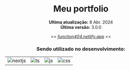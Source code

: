 <div align='center'>
    <h1>Meu portfolio</h1>
</div>

<div align='center'>
    <p><strong>Ultima atualização:</strong> 8 Abr. 2024<br><strong>Última versão:</strong> 3.0.0</p>
    <p>>> <a target='_blank' href='https://function404.netlify.app'><i>function404.netlify.app</i></a> <<</p>
</div>
<div align='center'>
    <h3>Sendo utilizado no desenvolvimento:</h3>
    <table>
        <tr>
            <td>
                <img src="https://img.shields.io/badge/nextjs-000.svg?style=for-the-badge&logo=next.js&logoColor=fff" alt="nextjs">
            </td>
            <td>
                <img src="https://img.shields.io/badge/typescript-3178C6?style=for-the-badge&logo=typescript&logoColor=fff" target="_blank" alt="ts">
            </td>
             <td>
                <img src="https://img.shields.io/badge/JavaScript-ffee00?&style=for-the-badge&logo=javascript&logoColor=000" alt="js">
            </td>
             <td>
                <img src="https://img.shields.io/badge/css-563d7c?&style=for-the-badge&logo=css3&logoColor=fff" alt="css">
            </td>
        </tr>
    </table>
</div>
